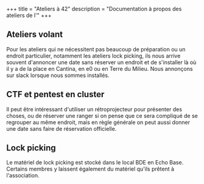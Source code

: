 +++
title = "Ateliers à 42"
description = "Documentation à propos des ateliers de l'"
+++

## Ateliers volant

Pour les ateliers qui ne nécessitent pas beaucoup de préparation ou un endroit particulier, notamment les ateliers lock picking, ils nous arrive souvent d'annoncer une date sans réserver un endroit et de s'installer là où il y a de la place en Cantina, en e0 ou en Terre du Milieu. Nous annonçons sur slack lorsque nous sommes installés.

## CTF et pentest en cluster

Il peut être intéressant d'utiliser un rétroprojecteur pour présenter des choses, ou de réserver une ranger si on pense que ce sera compliqué de se regrouper au même endroit, mais en règle générale on peut aussi donner une date sans faire de réservation officielle.

## Lock picking

Le matériel de lock picking est stocké dans le local BDE en Echo Base. Certains membres y laissent également du matériel qu'ils prêtent à l'association.
